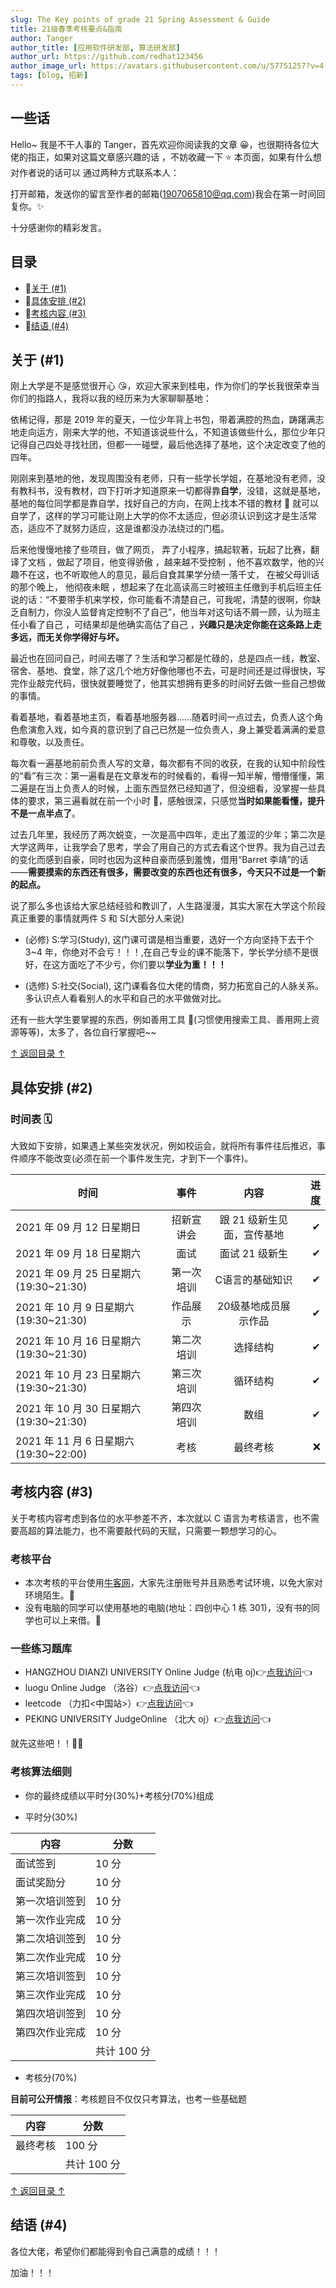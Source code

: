 ```yaml
---
slug: The Key points of grade 21 Spring Assessment & Guide
title: 21级春季考核要点&指南
author: Tanger
author_title: [应用软件研发部, 算法研发部]
author_url: https://github.com/redhat123456
author_image_url: https://avatars.githubusercontent.com/u/57751257?v=4
tags: [blog, 招新]
---
```


## 一些话

Hello~ 我是不干人事的 Tanger，首先欢迎你阅读我的文章
😀，也很期待各位大佬的指正，如果对这篇文章感兴趣的话
，不妨收藏一下 ⭐ 本页面，如果有什么想对作者说的话可以
通过两种方式联系本人：

打开邮箱，发送你的留言至作者的邮箱(1907065810@qq.com)我会在第一时间回复你。✨

十分感谢你的精彩发言。

## <span id="0">目录</span>

- 🍕[关于 (#1)](#1)
- 🌭[具体安排 (#2)](#2)
- 🍔[考核内容 (#3)](#3)
- 🍿[结语 (#4)](#4)

## <span id="1">关于 (#1)</span>

刚上大学是不是感觉很开心 😘，欢迎大家来到桂电，作为你们的学长我很荣幸当你们的指路人，我将以我的经历来为大家聊聊基地：

依稀记得，那是 2019 年的夏天，一位少年背上书包，带着满腔的热血，踌躇满志地走向运方，刚来大学的他，不知道该说些什么，不知道该做些什么，那位少年只记得自己四处寻找社团，但都一一碰壁，最后他选择了基地，这个决定改变了他的四年。

刚刚来到基地的他，发现周围没有老师，只有一些学长学姐，在基地没有老师，没有教科书，没有教材，四下打听才知道原来一切都得靠**自学**，没错，这就是基地，基地的每位同学都是靠自学，找好自己的方向，在网上找本不错的教材 📕 就可以自学了，这样的学习可能让刚上大学的你不太适应，但必须认识到这才是生活常态，适应不了就努力适应，这是谁都没办法绕过的门槛。

后来他慢慢地接了些项目，做了网页， 弄了小程序，搞起软著，玩起了比赛，翻译了文档 ，做起了项目，他变得骄傲 ，越来越不受控制 ，他不喜欢数学，他的兴趣不在这，也不听取他人的意见，最后自食其果学分绩一落千丈， 在被父母训话的那个晚上， 他彻夜未眠 ，想起来了在北高读高三时被班主任缴到手机后班主任说的话：“不要带手机来学校，你可能看不清楚自己，可我呢，清楚的很啊，你缺乏自制力，你没人监督肯定控制不了自己”，他当年对这句话不屑一顾，认为班主任小看了自己 ，可结果却是他确实高估了自己 ，**兴趣只是决定你能在这条路上走多远，而无关你学得好与坏。**

最近也在回问自己，时间去哪了？生活和学习都是忙碌的，总是四点一线，教室、宿舍、基地、食堂，除了这几个地方好像他哪也不去，可是时间还是过得很快，写完作业敲完代码，很快就要睡觉了，他其实想拥有更多的时间好去做一些自己想做的事情。

看着基地，看着基地主页，看着基地服务器......随着时间一点过去，负责人这个角色愈演愈入戏，如今真的意识到了自己已然是一位负责人，身上兼受着满满的爱意和尊敬，以及责任。

每次看一遍基地前前负责人写的文章，每次都有不同的收获，在我的认知中阶段性的“看”有三次：第一遍看是在文章发布的时候看的，看得一知半解，懵懵懂懂，第二遍是在当上负责人的时候，上面东西显然已经知道了，但没细看，没掌握一些具体的要求，第三遍看就在前一个小时 🤔，感触很深，只感觉**当时如果能看懂，提升不是一点半点了**。

过去几年里，我经历了两次蜕变，一次是高中四年，走出了羞涩的少年；第二次是大学这两年，让我学会了思考，学会了用自己的方式去看这个世界。我为自己过去的变化而感到自豪，同时也因为这种自豪而感到羞愧，借用“Barret 李靖”的话——**需要摸索的东西还有很多，需要改变的东西也还有很多，今天只不过是一个新的起点。**

说了那么多也该给大家总结经验和教训了，人生路漫漫，其实大家在大学这个阶段真正重要的事情就两件 S 和 S(大部分人来说)

- (必修) S:学习(Study), 这门课可谓是相当重要，选好一个方向坚持下去干个 3~4 年，你绝对不会亏！！！,在自己专业的课不能落下，学长学分绩不是很好，在这方面吃了不少亏，你们要以**学业为重！！！**

- (选修) S:社交(Social), 这门课看各位大佬的情商，努力拓宽自己的人脉关系。 多认识点人看看别人的水平和自己的水平做做对比。

还有一些大学生要掌握的东西，例如善用工具 🔨(习惯使用搜索工具、善用网上资源等等)，太多了，各位自行掌握吧~~

<!-- truncate -->

[↑ 返回目录 ↑](#0)

## <span id="2">具体安排 (#2)</span>

### 时间表 🗓

大致如下安排，如果遇上某些突发状况，例如校运会，就将所有事件往后推迟，事件顺序不能改变(必须在前一个事件发生完，才到下一个事件)。

| 时间                                    |    事件    |               内容               | 进度 |
| --------------------------------------- | :--------: | :------------------------------: | ---: |
| 2021 年 09 月 12 日星期日               | 招新宣讲会 |    跟 21 级新生见面，宣传基地    |    ✔ |
| 2021 年 09 月 18 日星期六               |    面试    |          面试 21 级新生          |   ✔ |
| 2021 年 09 月 25 日星期六 (19:30~21:30) | 第一次培训 |     C语言的基础知识     |   ✔ |
| 2021 年 10 月 9 日星期六 (19:30~21:30)  | 作品展示 |     20级基地成员展示作品     |   ✔ |
| 2021 年 10 月 16 日星期六 (19:30~21:30)  | 第二次培训 |     选择结构     |   ✔ |
| 2021 年 10 月 23 日星期六 (19:30~21:30) | 第三次培训 |     循环结构     |   ✔ |
| 2021 年 10 月 30 日星期六 (19:30~21:30) | 第四次培训 | 数组 |   ✔ |
| 2021 年 11 月 6 日星期六 (19:30~22:00) |    考核    |             最终考核             |   ❌ |

## <span id="3">考核内容 (#3)</span>

关于考核内容考虑到各位的水平参差不齐，本次就以 C 语言为考核语言，也不需要高超的算法能力，也不需要敲代码的天赋，只需要一颗想学习的心。

### 考核平台

- 本次考核的平台使用[牛客网](https://www.nowcoder.com/)，大家先注册账号并且熟悉考试环境，以免大家对环境陌生。🎉
- 没有电脑的同学可以使用基地的电脑(地址：四创中心 1 栋 301)，没有书的同学也可以上来借。🎃

### 一些练习题库

- HANGZHOU DIANZI UNIVERSITY Online Judge (杭电 oj)👉[点我访问](http://acm.hdu.edu.cn/)👈
- luogu Online Judge （洛谷）👉[点我访问](https://www.luogu.com.cn)👈
- leetcode （力扣<中国站>）👉[点我访问](https://leetcode-cn.com/)👈
- PEKING UNIVERSITY JudgeOnline （北大 oj）👉[点我访问](http://poj.org/)👈

就先这些吧！！🎈🎈

### 考核算法细则

- 你的最终成绩以平时分(30%)+考核分(70%)组成

* 平时分(30%)

| 内容           | 分数        |
| -------------- | ----------- |
| 面试签到       | 10 分       |
| 面试奖励分     | 10 分       |
| 第一次培训签到 | 10 分       |
| 第一次作业完成 | 10 分       |
| 第二次培训签到 | 10 分       |
| 第二次作业完成 | 10 分       |
| 第三次培训签到 | 10 分       |
| 第三次作业完成 | 10 分       |
| 第四次培训签到 | 10 分       |
| 第四次作业完成 | 10 分       |
|                | 共计 100 分 |

- 考核分(70%)

**目前可公开情报**：考核题目不仅仅只考算法，也考一些基础题

| 内容     | 分数        |
| -------- | ----------- |
| 最终考核 | 100 分      |
|          | 共计 100 分 |

[↑ 返回目录 ↑](#0)

## <span id="4">结语 (#4)</span>

各位大佬，希望你们都能得到令自己满意的成绩！！！

加油！！！

